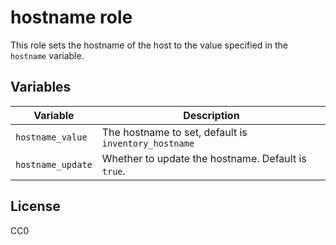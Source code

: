 # hostname role

This role sets the hostname of the host to the value specified in the `hostname`
variable.

## Variables


| Variable          | Description                                          |
|-------------------|------------------------------------------------------|
| `hostname_value`  | The hostname to set, default is `inventory_hostname` |
| `hostname_update` | Whether to update the hostname. Default is `true`.   |

## License

CC0
